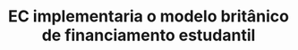 ---
title: "EC implementaria o modelo britânico de financiamento estudantil"
infoslide: "No modelo britânico de financiamento estudantil, os estudantes tem direito a um empréstimo do governo que cobre o custo total dos seus estudos universitários, (incluindo custos de estudante deslocado). Começam a reembolsá-lo no momento em auferem acima do salário médio britânico, com pagamentos que chegam a 9% dos seus rendimentos acima deste patamar por ano. Não há penalização por não-reembolso, e os empréstimos são anulados após 30 anos"
round: "Round 3"
weight: 3
videos: []
tags: ['Education', 'Economics']
layout: "motion"
categories: ["motions"]
---